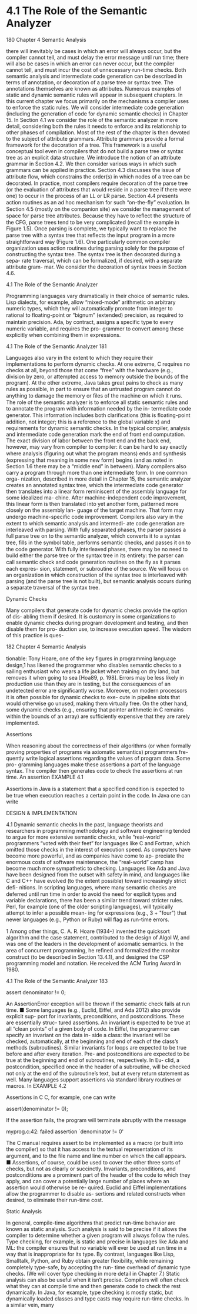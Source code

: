# 4.1 The Role of the Semantic Analyzer

180 Chapter 4 Semantic Analysis

there will inevitably be cases in which an error will always occur, but the compiler cannot tell, and must delay the error message until run time; there will also be cases in which an error can never occur, but the compiler cannot tell, and must incur the cost of unnecessary run-time checks. Both semantic analysis and intermediate code generation can be described in terms of annotation, or decoration of a parse tree or syntax tree. The annotations themselves are known as attributes. Numerous examples of static and dynamic semantic rules will appear in subsequent chapters. In this current chapter we focus primarily on the mechanisms a compiler uses to enforce the static rules. We will consider intermediate code generation (including the generation of code for dynamic semantic checks) in Chapter 15. In Section 4.1 we consider the role of the semantic analyzer in more detail, considering both the rules it needs to enforce and its relationship to other phases of compilation. Most of the rest of the chapter is then devoted to the subject of attribute grammars. Attribute grammars provide a formal framework for the decoration of a tree. This framework is a useful conceptual tool even in compilers that do not build a parse tree or syntax tree as an explicit data structure. We introduce the notion of an attribute grammar in Section 4.2. We then consider various ways in which such grammars can be applied in practice. Section 4.3 discusses the issue of attribute ﬂow, which constrains the order(s) in which nodes of a tree can be decorated. In practice, most compilers require decoration of the parse tree (or the evaluation of attributes that would reside in a parse tree if there were one) to occur in the process of an LL or LR parse. Section 4.4 presents action routines as an ad hoc mechanism for such “on-the-ﬂy” evaluation. In Section 4.5 (mostly on the companion site) we consider the management of space for parse tree attributes. Because they have to reﬂect the structure of the CFG, parse trees tend to be very complicated (recall the example in Figure 1.5). Once parsing is complete, we typically want to replace the parse tree with a syntax tree that reﬂects the input program in a more straightforward way (Figure 1.6). One particularly common compiler organization uses action routines during parsing solely for the purpose of constructing the syntax tree. The syntax tree is then decorated during a sepa- rate traversal, which can be formalized, if desired, with a separate attribute gram- mar. We consider the decoration of syntax trees in Section 4.6.

4.1 The Role of the Semantic Analyzer

Programming languages vary dramatically in their choice of semantic rules. Lisp dialects, for example, allow “mixed-mode” arithmetic on arbitrary numeric types, which they will automatically promote from integer to rational to ﬂoating-point or “bignum” (extended) precision, as required to maintain precision. Ada, by contract, assigns a speciﬁc type to every numeric variable, and requires the pro- grammer to convert among these explicitly when combining them in expressions.

4.1 The Role of the Semantic Analyzer 181

Languages also vary in the extent to which they require their implementations to perform dynamic checks. At one extreme, C requires no checks at all, beyond those that come “free” with the hardware (e.g., division by zero, or attempted access to memory outside the bounds of the program). At the other extreme, Java takes great pains to check as many rules as possible, in part to ensure that an untrusted program cannot do anything to damage the memory or ﬁles of the machine on which it runs. The role of the semantic analyzer is to enforce all static semantic rules and to annotate the program with information needed by the in- termediate code generator. This information includes both clariﬁcations (this is ﬂoating-point addition, not integer; this is a reference to the global variable x) and requirements for dynamic semantic checks. In the typical compiler, analysis and intermediate code generation mark the end of front end computation. The exact division of labor between the front end and the back end, however, may vary from compiler to compiler: it can be hard to say exactly where analysis (ﬁguring out what the program means) ends and synthesis (expressing that meaning in some new form) begins (and as noted in Section 1.6 there may be a “middle end” in between). Many compilers also carry a program through more than one intermediate form. In one common orga- nization, described in more detail in Chapter 15, the semantic analyzer creates an annotated syntax tree, which the intermediate code generator then translates into a linear form reminiscent of the assembly language for some idealized ma- chine. After machine-independent code improvement, this linear form is then translated into yet another form, patterned more closely on the assembly lan- guage of the target machine. That form may undergo machine-speciﬁc code improvement. Compilers also vary in the extent to which semantic analysis and intermedi- ate code generation are interleaved with parsing. With fully separated phases, the parser passes a full parse tree on to the semantic analyzer, which converts it to a syntax tree, ﬁlls in the symbol table, performs semantic checks, and passes it on to the code generator. With fully interleaved phases, there may be no need to build either the parse tree or the syntax tree in its entirety: the parser can call semantic check and code generation routines on the ﬂy as it parses each expres- sion, statement, or subroutine of the source. We will focus on an organization in which construction of the syntax tree is interleaved with parsing (and the parse tree is not built), but semantic analysis occurs during a separate traversal of the syntax tree.

Dynamic Checks

Many compilers that generate code for dynamic checks provide the option of dis- abling them if desired. It is customary in some organizations to enable dynamic checks during program development and testing, and then disable them for pro- duction use, to increase execution speed. The wisdom of this practice is ques-

182 Chapter 4 Semantic Analysis

tionable: Tony Hoare, one of the key ﬁgures in programming language design,1 has likened the programmer who disables semantic checks to a sailing enthusiast who wears a life jacket when training on dry land, but removes it when going to sea [Hoa89, p. 198]. Errors may be less likely in production use than they are in testing, but the consequences of an undetected error are signiﬁcantly worse. Moreover, on modern processors it is often possible for dynamic checks to exe- cute in pipeline slots that would otherwise go unused, making them virtually free. On the other hand, some dynamic checks (e.g., ensuring that pointer arithmetic in C remains within the bounds of an array) are sufﬁciently expensive that they are rarely implemented.

Assertions

When reasoning about the correctness of their algorithms (or when formally proving properties of programs via axiomatic semantics) programmers fre- quently write logical assertions regarding the values of program data. Some pro- gramming languages make these assertions a part of the language syntax. The compiler then generates code to check the assertions at run time. An assertion EXAMPLE 4.1

Assertions in Java is a statement that a speciﬁed condition is expected to be true when execution reaches a certain point in the code. In Java one can write

DESIGN & IMPLEMENTATION

4.1 Dynamic semantic checks In the past, language theorists and researchers in programming methodology and software engineering tended to argue for more extensive semantic checks, while “real-world” programmers “voted with their feet” for languages like C and Fortran, which omitted those checks in the interest of execution speed. As computers have become more powerful, and as companies have come to ap- preciate the enormous costs of software maintenance, the “real-world” camp has become much more sympathetic to checking. Languages like Ada and Java have been designed from the outset with safety in mind, and languages like C and C++ have evolved (to the extent possible) toward increasingly strict deﬁ- nitions. In scripting languages, where many semantic checks are deferred until run time in order to avoid the need for explicit types and variable declarations, there has been a similar trend toward stricter rules. Perl, for example (one of the older scripting languages), will typically attempt to infer a possible mean- ing for expressions (e.g., 3 + "four") that newer languages (e.g., Python or Ruby) will ﬂag as run-time errors.

1 Among other things, C. A. R. Hoare (1934–) invented the quicksort algorithm and the case statement, contributed to the design of Algol W, and was one of the leaders in the development of axiomatic semantics. In the area of concurrent programming, he reﬁned and formalized the monitor construct (to be described in Section 13.4.1), and designed the CSP programming model and notation. He received the ACM Turing Award in 1980.

4.1 The Role of the Semantic Analyzer 183

assert denominator != 0;

An AssertionError exception will be thrown if the semantic check fails at run time. ■ Some languages (e.g., Euclid, Eiffel, and Ada 2012) also provide explicit sup- port for invariants, preconditions, and postconditions. These are essentially struc- tured assertions. An invariant is expected to be true at all “clean points” of a given body of code. In Eiffel, the programmer can specify an invariant on the data in- side a class: the invariant will be checked, automatically, at the beginning and end of each of the class’s methods (subroutines). Similar invariants for loops are expected to be true before and after every iteration. Pre- and postconditions are expected to be true at the beginning and end of subroutines, respectively. In Eu- clid, a postcondition, speciﬁed once in the header of a subroutine, will be checked not only at the end of the subroutine’s text, but at every return statement as well. Many languages support assertions via standard library routines or macros. In EXAMPLE 4.2

Assertions in C C, for example, one can write

assert(denominator != 0);

If the assertion fails, the program will terminate abruptly with the message

myprog.c:42: failed assertion `denominator != 0'

The C manual requires assert to be implemented as a macro (or built into the compiler) so that it has access to the textual representation of its argument, and to the ﬁle name and line number on which the call appears. ■ Assertions, of course, could be used to cover the other three sorts of checks, but not as clearly or succinctly. Invariants, preconditions, and postconditions are a prominent part of the header of the code to which they apply, and can cover a potentially large number of places where an assertion would otherwise be re- quired. Euclid and Eiffel implementations allow the programmer to disable as- sertions and related constructs when desired, to eliminate their run-time cost.

Static Analysis

In general, compile-time algorithms that predict run-time behavior are known as static analysis. Such analysis is said to be precise if it allows the compiler to determine whether a given program will always follow the rules. Type checking, for example, is static and precise in languages like Ada and ML: the compiler ensures that no variable will ever be used at run time in a way that is inappropriate for its type. By contrast, languages like Lisp, Smalltalk, Python, and Ruby obtain greater ﬂexibility, while remaining completely type-safe, by accepting the run- time overhead of dynamic type checks. (We will cover type checking in more detail in Chapter 7.) Static analysis can also be useful when it isn’t precise. Compilers will often check what they can at compile time and then generate code to check the rest dynamically. In Java, for example, type checking is mostly static, but dynamically loaded classes and type casts may require run-time checks. In a similar vein, many

